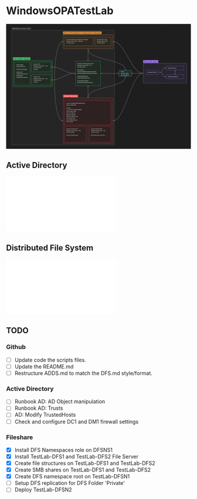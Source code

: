 # WindowsOPATestLab

![Testlab HLD](https://github.com/kvgelder/WindowsOPATestLab/blob/main/Documentation/HLD.png)

## Active Directory
![For detailed Active Directory configuration, see ADDS.md](ADDS.md)


## Distributed File System
![For detailed Distributed File System configuration, see DSF.md](DFS.md)

## TODO
### Github
- [ ] Update code the scripts files.
- [ ] Update the README.md
- [ ] Restructure ADDS.md to match the DFS.md style/format.

### Active Directory
- [ ] Runbook AD: AD Object manipulation
- [ ] Runbook AD: Trusts
- [ ] AD: Modify TrustedHosts
- [ ] Check and configure DC1 and DM1 firewall settings

### Fileshare
- [x] Install DFS Namespaces role on DFSNS1
- [x] Install TestLab-DFS1 and TestLab-DFS2 File Server
- [x] Create file structures on TestLab-DFS1 and TestLab-DFS2
- [x] Create SMB shares on TestLab-DFS1 and TestLab-DFS2
- [x] Create DFS namespace root on TestLab-DFSN1
- [ ] Setup DFS replication for DFS Folder 'Private'
- [ ] Deploy TestLab-DFSN2